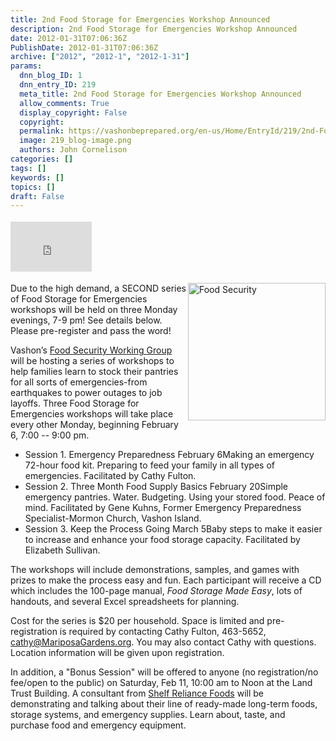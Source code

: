 ```yaml
---
title: 2nd Food Storage for Emergencies Workshop Announced
description: 2nd Food Storage for Emergencies Workshop Announced
date: 2012-01-31T07:06:36Z
PublishDate: 2012-01-31T07:06:36Z
archive: ["2012", "2012-1", "2012-1-31"]
params:
  dnn_blog_ID: 1
  dnn_entry_ID: 219
  meta_title: 2nd Food Storage for Emergencies Workshop Announced
  allow_comments: True
  display_copyright: False
  copyright:
  permalink: https://vashonbeprepared.org/en-us/Home/EntryId/219/2nd-Food-Storage-for-Emergencies-Workshop-Announced
  image: 219_blog-image.png
  authors: John Cornelison
categories: []
tags: []
keywords: []
topics: []
draft: False
---
```


<div class="wlWriterHeaderFooter" style="float:none; margin:0px; padding:4px 0px 4px 0px;"><iframe src="http://www.facebook.com/widgets/like.php?href=http://vashoneoc.org/Blogs/VashonPreparedness/tabid/164/EntryId/219/2nd-Food-Storage-for-Emergencies-Workshop-Announced.aspx" scrolling="no" frameborder="0" style="border:none; width:130px; height:80px"></iframe></div><p><a href="http://visionforvashon.org/index.php?module=pagemaster&amp;PAGE_user_op=view_page&amp;PAGE_id=11&amp;MMN_position=21:21" target="_blank"><img style="display: inline; float: right" title="Food Security" border="0" alt="Food Security" align="right" src="http://visionforvashon.org/images/pagemaster/FSWG.png" width="220" height="220" /></a>Due to the high demand, a SECOND series of Food Storage for Emergencies workshops will be held on three Monday evenings, 7-9 pm! See details below. Please pre-register and pass the word!</p>  <p>Vashon’s <a href="http://visionforvashon.org/index.php?module=pagemaster&amp;PAGE_user_op=view_page&amp;PAGE_id=11&amp;MMN_position=21:21" target="_blank">Food Security Working Group</a> will be hosting a series of workshops to help families learn to stock their pantries for all sorts of emergencies­-from earthquakes to power outages to job layoffs. Three Food Storage for Emergencies workshops will take place every other Monday, beginning February 6, 7:00 -- 9:00 pm.</p>  <ul>   <li>Session 1. Emergency Preparedness February 6Making an emergency 72-hour food kit. Preparing to feed your family in all types of emergencies. Facilitated by Cathy Fulton. </li>    <li>Session 2. Three Month Food Supply Basics February 20Simple emergency pantries. Water. Budgeting. Using your stored food. Peace of mind. Facilitated by Gene Kuhns, Former Emergency Preparedness Specialist-­Mormon Church, Vashon Island. </li>    <li>Session 3. Keep the Process Going March 5Baby steps to make it easier to increase and enhance your food storage capacity. Facilitated by Elizabeth Sullivan. </li> </ul>  <p>The workshops will include demonstrations, samples, and games with prizes to make the process easy and fun. Each participant will receive a CD which includes the 100-page manual, <em>Food Storage Made Easy</em>, lots of handouts, and several Excel spreadsheets for planning.</p>  <p>Cost for the series is $20 per household. Space is limited and pre-registration is required by contacting Cathy Fulton, 463-5652, <a href="mailto:cathy%40MariposaGardens.org">cathy@MariposaGardens.org</a>. You may also contact Cathy with questions. Location information will be given upon registration.</p>  <p>In addition, a &quot;Bonus Session&quot; will be offered to anyone (no registration/no fee/open to the public) on Saturday, Feb 11, 10:00 am to Noon at the Land Trust Building. A consultant from <a href="http://shelfreliance.com/" target="_blank">Shelf Reliance Foods</a> will be demonstrating and talking about their line of ready-made long-term foods, storage systems, and emergency supplies. Learn about, taste, and purchase food and emergency equipment.</p>
